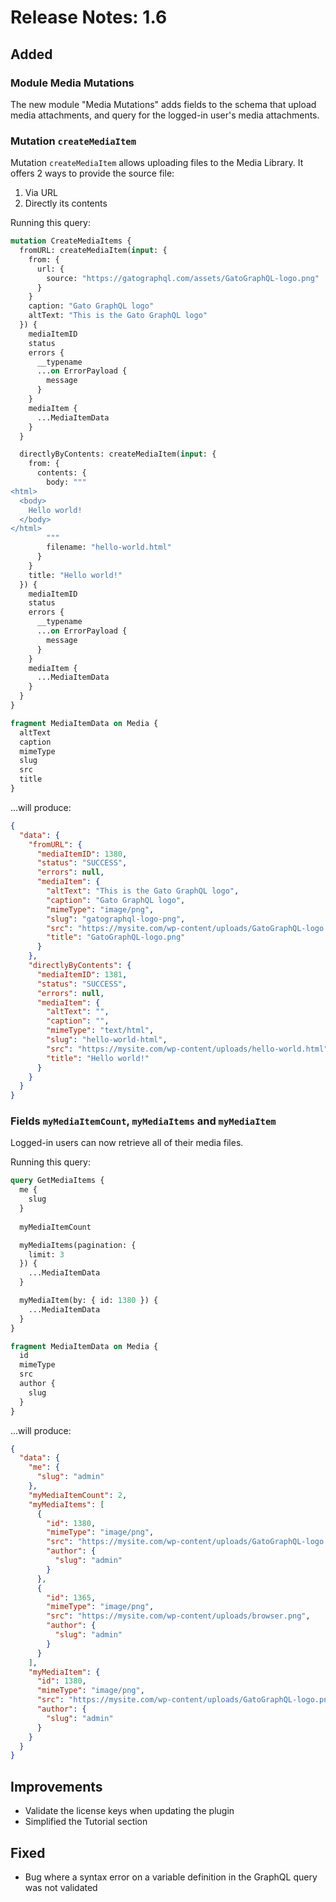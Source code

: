 # Release Notes: 1.6

## Added

### Module Media Mutations

The new module "Media Mutations" adds fields to the schema that upload media attachments, and query for the logged-in user's media attachments.

### Mutation `createMediaItem`

Mutation `createMediaItem` allows uploading files to the Media Library. It offers 2 ways to provide the source file:

1. Via URL
2. Directly its contents

Running this query:

```graphql
mutation CreateMediaItems {
  fromURL: createMediaItem(input: {
    from: {
      url: {
        source: "https://gatographql.com/assets/GatoGraphQL-logo.png"
      }
    }
    caption: "Gato GraphQL logo"
    altText: "This is the Gato GraphQL logo"
  }) {
    mediaItemID
    status
    errors {
      __typename
      ...on ErrorPayload {
        message
      }
    }
    mediaItem {
      ...MediaItemData
    }
  }

  directlyByContents: createMediaItem(input: {
    from: {
      contents: {
        body: """
<html>
  <body>
    Hello world!
  </body>
</html>
        """
        filename: "hello-world.html"
      }
    }
    title: "Hello world!"
  }) {
    mediaItemID
    status
    errors {
      __typename
      ...on ErrorPayload {
        message
      }
    }
    mediaItem {
      ...MediaItemData
    }
  }
}

fragment MediaItemData on Media {
  altText
  caption
  mimeType
  slug
  src
  title
}
```

...will produce:

```json
{
  "data": {
    "fromURL": {
      "mediaItemID": 1380,
      "status": "SUCCESS",
      "errors": null,
      "mediaItem": {
        "altText": "This is the Gato GraphQL logo",
        "caption": "Gato GraphQL logo",
        "mimeType": "image/png",
        "slug": "gatographql-logo-png",
        "src": "https://mysite.com/wp-content/uploads/GatoGraphQL-logo.png",
        "title": "GatoGraphQL-logo.png"
      }
    },
    "directlyByContents": {
      "mediaItemID": 1381,
      "status": "SUCCESS",
      "errors": null,
      "mediaItem": {
        "altText": "",
        "caption": "",
        "mimeType": "text/html",
        "slug": "hello-world-html",
        "src": "https://mysite.com/wp-content/uploads/hello-world.html",
        "title": "Hello world!"
      }
    }
  }
}
```

### Fields `myMediaItemCount`, `myMediaItems` and `myMediaItem`

Logged-in users can now retrieve all of their media files.

Running this query:

```graphql
query GetMediaItems {
  me {
    slug
  }
  
  myMediaItemCount

  myMediaItems(pagination: {
    limit: 3
  }) {
    ...MediaItemData
  }

  myMediaItem(by: { id: 1380 }) {
    ...MediaItemData
  }
}

fragment MediaItemData on Media {
  id
  mimeType
  src
  author {
    slug
  }
}
```

...will produce:

```json
{
  "data": {
    "me": {
      "slug": "admin"
    },
    "myMediaItemCount": 2,
    "myMediaItems": [
      {
        "id": 1380,
        "mimeType": "image/png",
        "src": "https://mysite.com/wp-content/uploads/GatoGraphQL-logo.png",
        "author": {
          "slug": "admin"
        }
      },
      {
        "id": 1365,
        "mimeType": "image/png",
        "src": "https://mysite.com/wp-content/uploads/browser.png",
        "author": {
          "slug": "admin"
        }
      }
    ],
    "myMediaItem": {
      "id": 1380,
      "mimeType": "image/png",
      "src": "https://mysite.com/wp-content/uploads/GatoGraphQL-logo.png",
      "author": {
        "slug": "admin"
      }
    }
  }
}
```

## Improvements

- Validate the license keys when updating the plugin
- Simplified the Tutorial section

## Fixed

- Bug where a syntax error on a variable definition in the GraphQL query was not validated